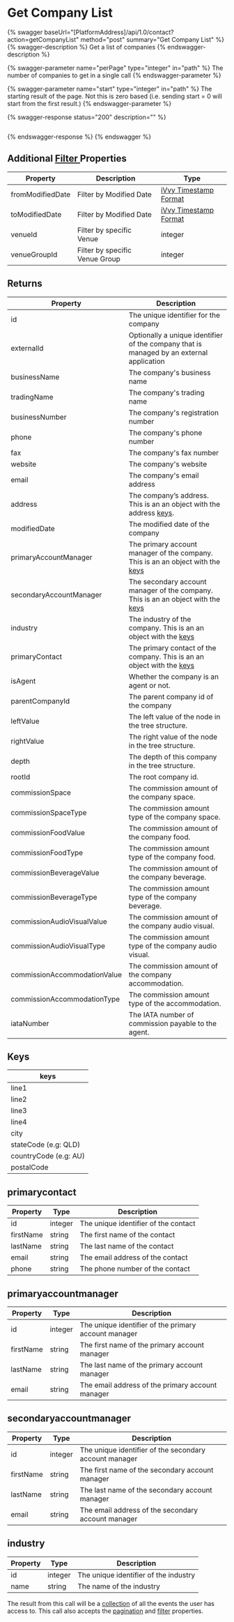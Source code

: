 # Get Company List

{% swagger baseUrl="[PlatformAddress]/api/1.0/contact?action=getCompanyList" method="post" summary="Get Company List" %}
{% swagger-description %}
Get a list of companies
{% endswagger-description %}

{% swagger-parameter name="perPage" type="integer" in="path" %}
The number of companies to get in a single call
{% endswagger-parameter %}

{% swagger-parameter name="start" type="integer" in="path" %}
The starting result of the page. Not this is zero based (i.e. sending start = 0 will start from the first result.)
{% endswagger-parameter %}

{% swagger-response status="200" description="" %}
```
```
{% endswagger-response %}
{% endswagger %}

## Additional [Filter ](../getting-started/interpreting-the-response/filtering.md)Properties

| Property         | Description                    | Type                                                                  |
| ---------------- | ------------------------------ | --------------------------------------------------------------------- |
| fromModifiedDate | Filter by Modified Date        | [iVvy Timestamp Format](../development-reference/timestamp-format.md) |
| toModifiedDate   | Filter by Modified Date        | [iVvy Timestamp Format](../development-reference/timestamp-format.md) |
| venueId          | Filter by specific Venue       | integer                                                               |
| venueGroupId     | Filter by specific Venue Group | integer                                                               |

## Returns

| Property                     | Description                                                                                                                     |
| ---------------------------- | ------------------------------------------------------------------------------------------------------------------------------- |
| id                           | The unique identifier for the company                                                                                           |
| externalId                   | Optionally a unique identifier of the company that is managed by an external application                                        |
| businessName                 | The company's business name                                                                                                     |
| tradingName                  | The company's trading name                                                                                                      |
| businessNumber               | The company's registration number                                                                                               |
| phone                        | The company's phone number                                                                                                      |
| fax                          | The company's fax number                                                                                                        |
| website                      | The company's website                                                                                                           |
| email                        | The company's email address                                                                                                     |
| address                      | The company’s address. This is an an object with the address [keys](get-company-list.md#keys).                                  |
| modifiedDate                 | The modified date of the company                                                                                                |
| primaryAccountManager        | The primary account manager of the company. This is an an object with the [keys](get-company-list.md#primaryaccountmanager)     |
| secondaryAccountManager      | The secondary account manager of the company. This is an an object with the [keys](get-company-list.md#secondaryaccountmanager) |
| industry                     | The industry of the company. This is an an object with the [keys](get-company-list.md#industry)                                 |
| primaryContact               | The primary contact of the company. This is an an object with the [keys](get-company-list.md#primarycontact)                    |
| isAgent                      | Whether the company is an agent or not. |
| parentCompanyId              | The parent company id of the company |
| leftValue                    | The left value of the node in the tree structure.                    |
| rightValue                   | The right value of the node in the tree structure. |
| depth                        | The depth of this company in the tree structure. |
| rootId                       | The root company id. |
| commissionSpace              | The commission amount of the company space.                                                                                     |
| commissionSpaceType          | The commission amount type of the company space.                                                                                |
| commissionFoodValue          | The commission amount of the company food.                                                                                      |
| commissionFoodType           | The commission amount type of the company food.                                                                                 |
| commissionBeverageValue      | The commission amount of the company beverage.                                                                                  |
| commissionBeverageType       | The commission amount type of the company beverage.                                                                             |
| commissionAudioVisualValue   | The commission amount of the company audio visual.                                                                              |
| commissionAudioVisualType    | The commission amount type of the company audio visual.                                                                         |
| commissionAccommodationValue | The commission amount of the company accommodation.                                                                             |
| commissionAccommodationType  | The commission amount type of the accommodation.                                                                                |
| iataNumber                   | The IATA number of commission payable to the agent.                                                                             |

## Keys

| keys                  |
| --------------------- |
| line1                 |
| line2                 |
| line3                 |
| line4                 |
| city                  |
| stateCode (e.g: QLD)  |
| countryCode (e.g: AU) |
| postalCode            |

## primarycontact

| Property  | Type    | Description                          |
| --------- | ------- | ------------------------------------ |
| id        | integer | The unique identifier of the contact |
| firstName | string  | The first name of the contact        |
| lastName  | string  | The last name of the contact         |
| email     | string  | The email address of the contact     |
| phone     | string  | The phone number of the contact      |

## primaryaccountmanager

| Property  | Type    | Description                                          |
| --------- | ------- | ---------------------------------------------------- |
| id        | integer | The unique identifier of the primary account manager |
| firstName | string  | The first name of the primary account manager        |
| lastName  | string  | The last name of the primary account manager         |
| email     | string  | The email address of the primary account manager     |

## secondaryaccountmanager

| Property  | Type    | Description                                            |
| --------- | ------- | ------------------------------------------------------ |
| id        | integer | The unique identifier of the secondary account manager |
| firstName | string  | The first name of the secondary account manager        |
| lastName  | string  | The last name of the secondary account manager         |
| email     | string  | The email address of the secondary account manager     |

## industry

| Property | Type    | Description                           |
| -------- | ------- | ------------------------------------- |
| id       | integer | The unique identifier of the industry |
| name     | string  | The name of the industry              |

The result from this call will be a [collection](../getting-started/interpreting-the-response/collections.md) of all the events the user has access to. This call also accepts the [pagination](../getting-started/interpreting-the-response/pagination.md) and [filter](../getting-started/interpreting-the-response/filtering.md) properties.
